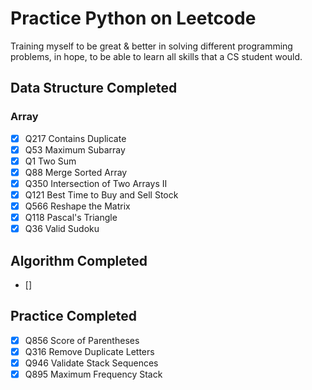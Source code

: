 # Practice Python on Leetcode

Training myself to be great & better in solving different programming problems, in hope, to be able to learn all skills that a CS student would.

## Data Structure Completed

### Array

- [X] Q217 Contains Duplicate
- [X] Q53 Maximum Subarray
- [X] Q1 Two Sum
- [X] Q88 Merge Sorted Array
- [X] Q350 Intersection of Two Arrays II
- [x] Q121 Best Time to Buy and Sell Stock
- [X] Q566 Reshape the Matrix
- [X] Q118 Pascal's Triangle
- [X] Q36 Valid Sudoku

## Algorithm Completed

- []

## Practice Completed

- [X] Q856 Score of Parentheses
- [X] Q316 Remove Duplicate Letters
- [X] Q946 Validate Stack Sequences
- [X] Q895 Maximum Frequency Stack

